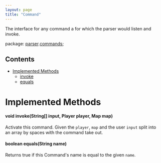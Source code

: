```yaml
---
layout: page
title: "Command"
---
```


The interface for any command a for which the parser would listen and invoke.

package: [parser](/parser/).[commands](/parser/commands/);

## Contents

- [Implemented Methods](#implemented-methods)
    - [invoke](#void-invokestring-player-player-map-map)
    - [equals](#boolean-equalsstring-name)

# Implemented Methods

#### void invoke(String[] input, Player player, Map map)

Activate this command. Given the `player`, `map` and the user `input` split into an array by spaces with the command take out.

#### boolean equals(String name)

Returns true if this Command's name is equal to the given `name`.